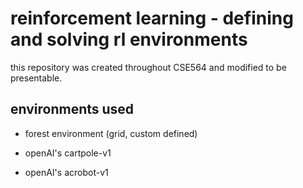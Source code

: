 # reinforcement learning - defining and solving rl environments
this repository was created throughout CSE564 and modified to be presentable.
## environments used
  - forest environment (grid, custom defined)
    
  - openAI's cartpole-v1
  - openAI's acrobot-v1

